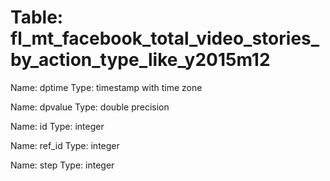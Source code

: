 Table: fl_mt_facebook_total_video_stories_by_action_type_like_y2015m12
======================================================================

Name: dptime
Type: timestamp with time zone

Name: dpvalue
Type: double precision

Name: id
Type: integer

Name: ref_id
Type: integer

Name: step
Type: integer

